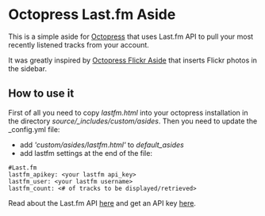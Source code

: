 # Octopress Last.fm Aside

This is a simple aside for [Octopress](http://www.octopress.org) that uses Last.fm API to pull your most recently listened tracks from your account.

It was greatly inspired by [Octopress Flickr Aside](https://github.com/amelandri/Octopress-Flickr-Aside) that inserts Flickr photos in the sidebar.

## How to use it

First of all you need to copy *lastfm.html* into your octopress installation in the directory *source/_includes/custom/asides*.
Then you need to update the _config.yml file:

* add *'custom/asides/lastfm.html'* to *default_asides*
* add lastfm settings at the end of the file:

```
#Last.fm
lastfm_apikey: <your lastfm api_key>
lastfm_user: <your lastfm username>
lastfm_count: <# of tracks to be displayed/retrieved>
```

Read about the Last.fm API [here](http://www.last.fm/api/intro) and get an API key [here](http://www.last.fm/api/account).